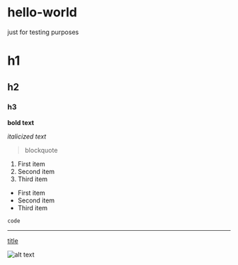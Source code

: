 # hello-world
just for testing purposes
# h1
## h2
### h3


**bold text**

*italicized text*
> blockquote

1. First item
2. Second item
3. Third item

- First item
- Second item
- Third item

`code`

---

[title](https://www.example.com)

![alt text](image.jpeg)

